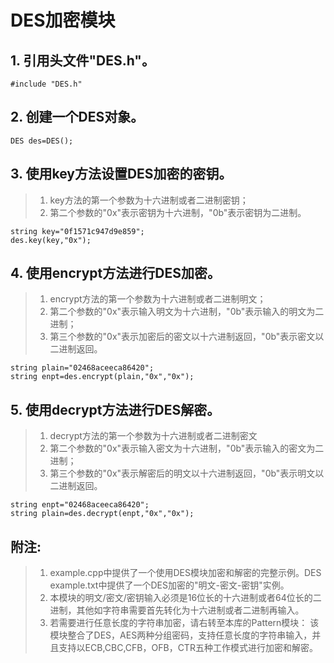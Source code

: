 # DES加密模块

   ## 1. 引用头文件"DES.h"。
    #include "DES.h"

   ## 2. 创建一个DES对象。
    DES des=DES();

   ## 3. 使用key方法设置DES加密的密钥。
   > 1. key方法的第一个参数为十六进制或者二进制密钥；
   > 2. 第二个参数的"0x"表示密钥为十六进制，"0b"表示密钥为二进制。
   
    string key="0f1571c947d9e859";   
    des.key(key,"0x");


   ## 4. 使用encrypt方法进行DES加密。
   > 1. encrypt方法的第一个参数为十六进制或者二进制明文；
   > 2. 第二个参数的"0x"表示输入明文为十六进制，"0b"表示输入的明文为二进制；
   > 3. 第三个参数的"0x"表示加密后的密文以十六进制返回，"0b"表示密文以二进制返回。
   
    string plain="02468aceeca86420";
    string enpt=des.encrypt(plain,"0x","0x");


   ## 5. 使用decrypt方法进行DES解密。
   > 1. decrypt方法的第一个参数为十六进制或者二进制密文
   > 2. 第二个参数的"0x"表示输入密文为十六进制，"0b"表示输入的密文为二进制；
   > 3. 第三个参数的"0x"表示解密后的明文以十六进制返回，"0b"表示明文以二进制返回。
   
    string enpt="02468aceeca86420";
    string plain=des.decrypt(enpt,"0x","0x");


   ## 附注: 
   > 1. example.cpp中提供了一个使用DES模块加密和解密的完整示例。DES example.txt中提供了一个DES加密的"明文-密文-密钥"实例。
   > 2. 本模块的明文/密文/密钥输入必须是16位长的十六进制或者64位长的二进制，其他如字符串需要首先转化为十六进制或者二进制再输入。
   > 3. 若需要进行任意长度的字符串加密，请右转至本库的Pattern模块：
       该模块整合了DES，AES两种分组密码，支持任意长度的字符串输入，并且支持以ECB,CBC,CFB，OFB，CTR五种工作模式进行加密和解密。

